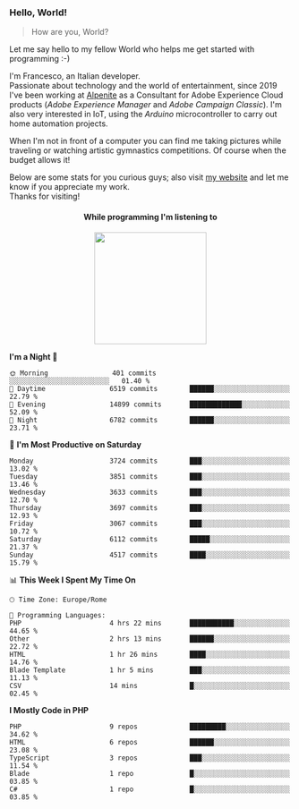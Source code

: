 ### Hello, World!

> How are you, World?

Let me say hello to my fellow World who helps me get started with programming :-)

I'm Francesco, an Italian developer.  
Passionate about technology and the world of entertainment, since 2019 I've been working at [Alpenite](https://www.alpenite.com) as a Consultant for Adobe Experience Cloud products (*Adobe Experience Manager* and *Adobe Campaign Classic*). I'm also very interested in IoT, using the *Arduino* microcontroller to carry out home automation projects.

When I'm not in front of a computer you can find me taking pictures while traveling or watching artistic gymnastics competitions. Of course when the budget allows it!

Below are some stats for you curious guys; also visit [my website](https://www.francescorega.eu) and let me know if you appreciate my work.  
Thanks for visiting!

<div align="center">
  <h4>While programming I'm listening to</h4>
  <a href="https://apps.francescorega.eu/now-playing/11147232609" target="_blank"><img src="https://apps.francescorega.eu/now-playing/11147232609" width="200"></a>
</div>

<!--START_SECTION:waka-->
**I'm a Night 🦉** 

```text
🌞 Morning                401 commits         ░░░░░░░░░░░░░░░░░░░░░░░░░   01.40 % 
🌆 Daytime                6519 commits        ██████░░░░░░░░░░░░░░░░░░░   22.79 % 
🌃 Evening                14899 commits       █████████████░░░░░░░░░░░░   52.09 % 
🌙 Night                  6782 commits        ██████░░░░░░░░░░░░░░░░░░░   23.71 % 
```
📅 **I'm Most Productive on Saturday** 

```text
Monday                   3724 commits        ███░░░░░░░░░░░░░░░░░░░░░░   13.02 % 
Tuesday                  3851 commits        ███░░░░░░░░░░░░░░░░░░░░░░   13.46 % 
Wednesday                3633 commits        ███░░░░░░░░░░░░░░░░░░░░░░   12.70 % 
Thursday                 3697 commits        ███░░░░░░░░░░░░░░░░░░░░░░   12.93 % 
Friday                   3067 commits        ███░░░░░░░░░░░░░░░░░░░░░░   10.72 % 
Saturday                 6112 commits        █████░░░░░░░░░░░░░░░░░░░░   21.37 % 
Sunday                   4517 commits        ████░░░░░░░░░░░░░░░░░░░░░   15.79 % 
```


📊 **This Week I Spent My Time On** 

```text
🕑︎ Time Zone: Europe/Rome

💬 Programming Languages: 
PHP                      4 hrs 22 mins       ███████████░░░░░░░░░░░░░░   44.65 % 
Other                    2 hrs 13 mins       ██████░░░░░░░░░░░░░░░░░░░   22.72 % 
HTML                     1 hr 26 mins        ████░░░░░░░░░░░░░░░░░░░░░   14.76 % 
Blade Template           1 hr 5 mins         ███░░░░░░░░░░░░░░░░░░░░░░   11.13 % 
CSV                      14 mins             █░░░░░░░░░░░░░░░░░░░░░░░░   02.45 % 
```

**I Mostly Code in PHP** 

```text
PHP                      9 repos             █████████░░░░░░░░░░░░░░░░   34.62 % 
HTML                     6 repos             ██████░░░░░░░░░░░░░░░░░░░   23.08 % 
TypeScript               3 repos             ███░░░░░░░░░░░░░░░░░░░░░░   11.54 % 
Blade                    1 repo              █░░░░░░░░░░░░░░░░░░░░░░░░   03.85 % 
C#                       1 repo              █░░░░░░░░░░░░░░░░░░░░░░░░   03.85 % 
```




<!--END_SECTION:waka-->
